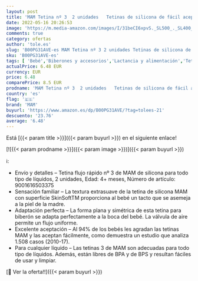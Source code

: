 ```yaml
---
layout: post
title: 'MAM Tetina nº 3  2 unidades   Tetinas de silicona de fácil aceptación para los bebés  tetinas de flujo rápido y superficie suave para biberón MAM  4+ meses'
date: 2022-05-16 20:26:53
image: 'https://m.media-amazon.com/images/I/31beCI6xpvS._SL500_._SL400_.jpg'
comments: true
category: ofertas
author: 'tole.es'
slug: 'B00PG31AVE-es MAM Tetina nº 3 2 unidades Tetinas de silicona de fácil...'
sku: 'B00PG31AVE-es'
tags: [ 'Bebé','Biberones y accesorios','Lactancia y alimentación','Tetinas para biberón','bebés','biberón','mam','tetinas','🇪🇸', ]
actualPrice: 6.48 EUR
currency: EUR
price: 6.48
comparePrice: 8.5 EUR
prodname: 'MAM Tetina nº 3  2 unidades   Tetinas de silicona de fácil aceptación para los bebés  tetinas de flujo rápido y superficie suave para biberón MAM  4+ meses'
country: 'es'
flag: '🇪🇸'
brand: 'MAM'
buyurl: 'https://www.amazon.es/dp/B00PG31AVE/?tag=tolees-21'
descuento: '23.76'
average: '6.48'
---
```


Está [{{< param title >}}]({{< param buyurl >}}) en el siguiente enlace!

[![{{< param prodname >}}]({{< param image >}})]({{< param buyurl >}})

ℹ️:

- Envío y detalles – Tetina flujo rápido nº 3 de MAM de silicona para todo tipo de líquidos, 2 unidades, Edad: 4+ meses, Número de artículo: 9001616503375
- Sensación familiar – La textura extrasuave de la tetina de silicona MAM con superficie SkinSoftTM proporciona al bebé un tacto que se asemeja a la piel de la madre.
- Adaptación perfecta – La forma plana y simétrica de esta tetina para biberón se adapta perfectamente a la boca del bebé. La válvula de aire permite un flujo uniforme.
- Excelente aceptación – Al 94% de los bebés les agradan las tetinas MAM y las aceptan fácilmente, como demuestra un estudio que analiza 1.508 casos (2010-17).
- Para cualquier líquido – Las tetinas 3 de MAM son adecuadas para todo tipo de líquidos. Además, están libres de BPA y de BPS y resultan fáciles de usar y limpiar.

[🛒 Ver la oferta!!]({{< param buyurl >}})
